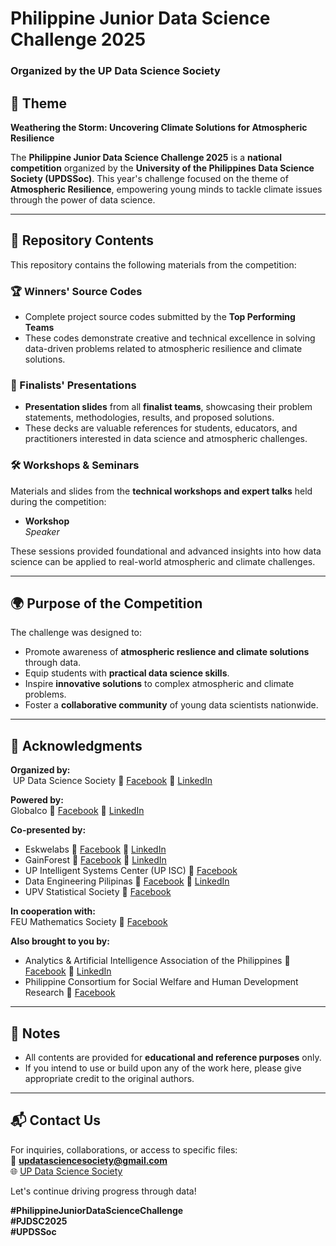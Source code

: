 # Philippine Junior Data Science Challenge 2025  
### Organized by the UP Data Science Society  

## 🚀 Theme  
**Weathering the Storm: Uncovering Climate Solutions for Atmospheric Resilience**

The **Philippine Junior Data Science Challenge 2025** is a **national competition** organized by the **University of the Philippines Data Science Society (UPDSSoc)**. This year's challenge focused on the theme of **Atmospheric Resilience**, empowering young minds to tackle climate issues through the power of data science.

---

## 📁 Repository Contents

This repository contains the following materials from the competition:

### 🏆 Winners' Source Codes
- Complete project source codes submitted by the **Top Performing Teams**
- These codes demonstrate creative and technical excellence in solving data-driven problems related to atmospheric resilience and climate solutions.

### 🎤 Finalists' Presentations
- **Presentation slides** from all **finalist teams**, showcasing their problem statements, methodologies, results, and proposed solutions.
- These decks are valuable references for students, educators, and practitioners interested in data science and atmospheric challenges.

### 🛠️ Workshops & Seminars
Materials and slides from the **technical workshops and expert talks** held during the competition:

- **Workshop**  
  *Speaker*

These sessions provided foundational and advanced insights into how data science can be applied to real-world atmospheric and climate challenges.

---

## 🌍 Purpose of the Competition

The challenge was designed to:
- Promote awareness of **atmospheric reslience and climate solutions** through data.
- Equip students with **practical data science skills**.
- Inspire **innovative solutions** to complex atmospheric and climate problems.
- Foster a **collaborative community** of young data scientists nationwide.

---

## 📣 Acknowledgments

**Organized by:**  
 UP Data Science Society 🔗 [Facebook](https://www.facebook.com/updatasciencesociety) 🔗 [LinkedIn](https://www.linkedin.com/company/updatasciencesociety/)


**Powered by:**  
Globalco 🔗 [Facebook](https://www.facebook.com/globalco.center) 🔗 [LinkedIn](https://www.linkedin.com/company/global-coordination-center/)

**Co-presented by:**  
- Eskwelabs 🔗 [Facebook](https://www.facebook.com/Eskwelabs) 🔗 [LinkedIn](https://www.linkedin.com/company/eskwelabs/)
- GainForest 🔗 [Facebook]() 🔗 [LinkedIn](https://www.linkedin.com/company/gainforest/)
- UP Intelligent Systems Center (UP ISC) 🔗 [Facebook](https://www.facebook.com/upintelligentsystemscenter)
- Data Engineering Pilipinas 🔗 [Facebook](https://www.facebook.com/DataEngineeringPilipinas) 🔗 [LinkedIn](https://www.linkedin.com/company/dataengineeringpilipinas/)
- UPV Statistical Society  🔗 [Facebook](https://www.facebook.com/UPVStatSoc)

**In cooperation with:**  
FEU Mathematics Society 🔗 [Facebook](https://www.facebook.com/FEUMathSoc)

**Also brought to you by:**  
- Analytics & Artificial Intelligence Association of the Philippines 🔗 [Facebook](https://www.facebook.com/analytics.ai.ph) 🔗 [LinkedIn](https://www.linkedin.com/company/analytics-ai-ph/)
- Philippine Consortium for Social Welfare and Human Development Research 🔗 [Facebook](https://www.facebook.com/profile.php?id=100063646675007)

---

## 📌 Notes

- All contents are provided for **educational and reference purposes** only.
- If you intend to use or build upon any of the work here, please give appropriate credit to the original authors.

---

## 📬 Contact Us

For inquiries, collaborations, or access to specific files:  
📧 **updatasciencesociety@gmail.com**  
🌐 [UP Data Science Society](https://www.facebook.com/updatasciencesociety)  
  
Let's continue driving progress through data!  

**#PhilippineJuniorDataScienceChallenge**  
**#PJDSC2025**  
**#UPDSSoc**
